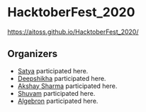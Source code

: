 # HacktoberFest_2020
https://aitoss.github.io/HacktoberFest_2020/
## Organizers
+ [Satya](http://www.github.com/satya9500) participated here.
+ [Deepshikha](https://github.com/dipsXD) participated here.
+ [Akshay Sharma](http://www.github.com/AkshaySharma008) participated here.
+ [Shuvam](http://www.github.com/shuvamk) participated here.
+ [Algebron](http://www.github.com/algebron) participated here.

